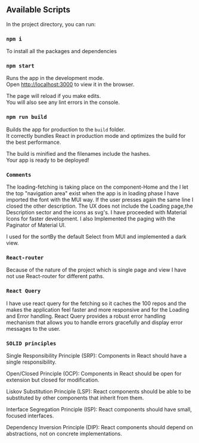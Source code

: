## Available Scripts

In the project directory, you can run:

### `npm i`

To install all the packages and dependencies

### `npm start`

Runs the app in the development mode.\
Open [http://localhost:3000](http://localhost:3000) to view it in the browser.

The page will reload if you make edits.\
You will also see any lint errors in the console.

### `npm run build`

Builds the app for production to the `build` folder.\
It correctly bundles React in production mode and optimizes the build for the best performance.

The build is minified and the filenames include the hashes.\
Your app is ready to be deployed!

### `Comments`

The loading-fetching is taking place on the component-Home and the I let the top "navigation area" exist when the app is in loading phase
I have imported the font with the MUI way.
If the user presses again the same line I closed the other description.
The UX does not include the Loading page,the Description sector and the icons as svg's. I have proceeded with Material Icons for faster development.
I also Implemented the paging with the Paginator of Material UI.

I used for the sortBy the default Select from MUI and implemented a dark view.

### `React-router`

Because of the nature of the project which is single page and view I have not use React-router for different paths.

### `React Query`

I have use react query for the fetching so it caches the 100 repos and the makes the application feel faster and more responsive and for the Loading and Error handling. React Query provides a robust error handling mechanism that allows you to handle errors gracefully and display error messages to the user.

### `SOLID principles`

Single Responsibility Principle (SRP): Components in React should have a single responsibility.

Open/Closed Principle (OCP): Components in React should be open for extension but closed for modification.

Liskov Substitution Principle (LSP): React components should be able to be substituted by other components that inherit from them.

Interface Segregation Principle (ISP): React components should have small, focused interfaces.

Dependency Inversion Principle (DIP): React components should depend on abstractions, not on concrete implementations.
